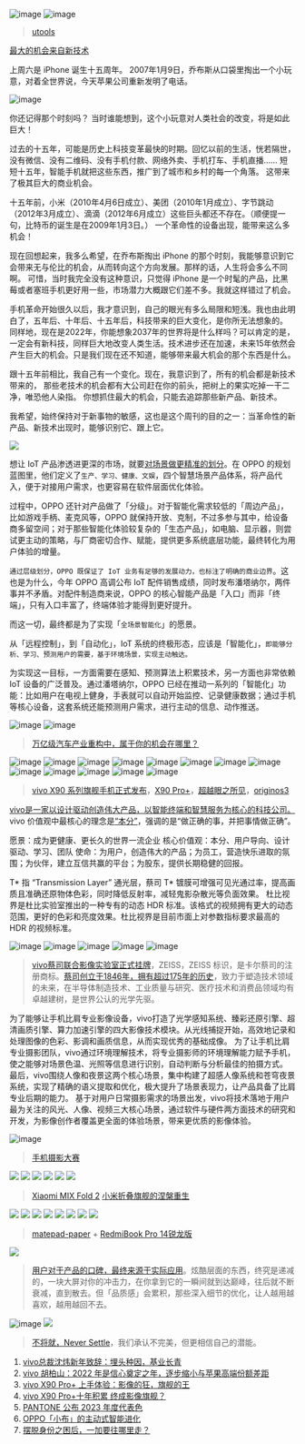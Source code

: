 ![image](https://user-images.githubusercontent.com/101486416/213703026-9a814fa7-98ec-42df-8fb1-67e9bf05cad7.png)
![image](https://user-images.githubusercontent.com/101486416/213703027-3b2aca07-8f2e-426c-bb1e-8e2d829a1f0f.png)
> [utools](https://u.tools)

[最大的机会来自新技术](https://www.ruanyifeng.com/blog/2022/01/weekly-issue-192.html)

上周六是 iPhone 诞生十五周年。 2007年1月9日，乔布斯从口袋里掏出一个小玩意，对着全世界说，今天苹果公司重新发明了电话。

![image](https://user-images.githubusercontent.com/101486416/211176550-39ddc72d-51e3-438e-b4dc-0cf0c02823ac.png)

你还记得那个时刻吗？ 当时谁能想到，这个小玩意对人类社会的改变，将是如此巨大！

过去的十五年，可能是历史上科技变革最快的时期。回忆以前的生活，恍若隔世，没有微信、没有二维码、没有手机付款、网络外卖、手机打车、手机直播…… 短短十五年，智能手机就把这些东西，推广到了城市和乡村的每一个角落。 这带来了极其巨大的商业机会。

十五年前，小米（2010年4月6日成立）、美团（2010年1月成立）、字节跳动（2012年3月成立）、滴滴（2012年6月成立）这些巨头都还不存在。（顺便提一句，比特币的诞生是在2009年1月3日。） 一个革命性的设备出现，能带来这么多机会！

现在回想起来，我多么希望，在乔布斯掏出 iPhone 的那个时刻，我能够意识到它会带来无与伦比的机会，从而转向这个方向发展。那样的话，人生将会多么不同啊。 可惜，当时我完全没有这种意识，只觉得 iPhone 是一个时髦的产品，比黑莓或者塞班手机更好用一些，市场潜力大概跟它们差不多。我就这样错过了机会。

手机革命开始很久以后，我才意识到，自己的眼光有多么局限和短浅。我也由此明白了，五年后、十年后、十五年后，科技带来的巨大变化，是你所无法想象的。 同样地，现在是2022年，你能想象2037年的世界将是什么样吗？可以肯定的是，一定会有新科技，同样巨大地改变人类生活。技术进步还在加速，未来15年依然会产生巨大的机会。只是我们现在还不知道，能够带来最大机会的那个东西是什么。

跟十五年前相比，我自己有一个变化。现在，我意识到了，所有的机会都是新技术带来的， 那些老技术的机会都有大公司赶在你的前头，把树上的果实吃掉一干二净，唯恐他人染指。 你想抓住最大的机会，只能去追踪那些新产品、新技术。

我希望，始终保持对于新事物的敏感，这也是这个周刊的目的之一：当革命性的新产品、新技术出现时，能够识别它、跟上它。

![](https://user-images.githubusercontent.com/101486416/211178267-73bb3600-9218-45d5-969c-e5c30a201405.png)

想让 IoT 产品渗透进更深的市场，就要[对场景做更精准的划分](https://www.geekpark.net/news/313353)。在 OPPO 的规划蓝图里，他们定义了`生产、学习、健康、文娱`，四个智慧场景产品体系，将产品代入，便于对接用户需求，也更容易在软件层面优化体验。

过程中，OPPO 还针对产品做了「分级」。对于智能化需求较低的「周边产品」，比如游戏手柄、麦克风等，OPPO 就保持开放、克制，不过多参与其中，给设备商多留空间；对于那些智能化体验较复杂的「生态产品」，如电脑、显示器，则尝试更主动的策略，与厂商密切合作、赋能，提供更多系统底层功能，最终转化为用户体验的增量。

`通过层级划分，OPPO 既保证了 IoT 业务有足够的发展动力，也标注了明确的商业边界`。这也是为什么，今年 OPPO 高调公布 IoT 配件销售成绩，同时发布潘塔纳尔，两件事并不矛盾。对配件制造商来说，OPPO 的核心智能产品是「入口」而非「终端」，只有入口丰富了，终端体验才能得到更好提升。

而这一切，最终都是为了实现「`全场景智能化`」的愿景。

从「远程控制」，到「自动化」，IoT 系统的终极形态，应该是「智能化」，`即能够分析、学习、预测用户的需要，基于环境场景，实现主动触达。`

为实现这一目标，一方面需要在感知、预测算法上积累技术，另一方面也非常依赖 IoT 设备的广泛普及。通过潘塔纳尔，OPPO 已经在推动一系列的「智能化」功能：比如用户在电视上健身，手表就可以自动开始监控、记录健康数据；通过手机等核心设备，这套系统还能预测用户需求，进行主动的信息、动作推送。

![image](https://user-images.githubusercontent.com/101486416/211178828-a43d26f2-8233-40ae-8999-e5515d4cf43c.png)
![image](https://user-images.githubusercontent.com/101486416/211178832-3fcc9a94-496d-4095-b260-0e39663ac2ed.png)
> [万亿级汽车产业重构中，属于你的机会在哪里？](https://www.geekpark.net/news/313063)

![image](https://user-images.githubusercontent.com/101486416/212541367-723e38f8-3f32-485d-8e0e-5229e4c2f183.png)
![image](https://user-images.githubusercontent.com/101486416/212542602-99356986-1263-4a7d-823c-043eeb278610.png)
![image](https://user-images.githubusercontent.com/101486416/212542659-5d854b0c-ea30-45b4-a3a1-44e744c847b1.png)
![image](https://user-images.githubusercontent.com/101486416/212542700-6c289e21-0d9c-432a-b0ce-b6941538c4f9.png)
![image](https://user-images.githubusercontent.com/101486416/212542707-d522f192-3390-45a0-8aa7-099d85c16768.png)
![image](https://user-images.githubusercontent.com/101486416/212542720-3f2fcf00-d4bb-413d-94e7-9c61c2582421.png)
![image](https://user-images.githubusercontent.com/101486416/212543101-3298ca74-86f4-4497-8169-93d0780c2d90.png)
![image](https://user-images.githubusercontent.com/101486416/212543120-2a321be8-b268-47d3-b7a7-28ae259c7eac.png)
![image](https://user-images.githubusercontent.com/101486416/212543106-b880a7a4-9662-423e-99b6-2ec6b0809c40.png)
![image](https://user-images.githubusercontent.com/101486416/212543118-d1243550-925a-4234-bf72-bb7141d5c2ca.png)
![image](https://user-images.githubusercontent.com/101486416/212543134-6f8ddd67-ec55-4693-b2ae-9f22493a8616.png)
![image](https://user-images.githubusercontent.com/101486416/212543144-fc18744d-0206-40ce-9770-59955287e6d1.png)
![image](https://user-images.githubusercontent.com/101486416/212543116-d56afb23-b0ac-45df-9123-4eb0bce5243d.png)
> [vivo X90 系列旗舰手机正式发布](https://www.ithome.com/0/655/853.htm)，[X90 Pro+](https://www.vivo.com.cn/vivo/x90proplus/#t0dnc-pc-peise-screen)，[超越眼之所见](https://www.vivo.com.cn/vivo/vivozeiss)，[originos3](https://www.vivo.com.cn/originos)

[vivo是一家以设计驱动创造伟大产品，以智能终端和智慧服务为核心的科技公司。](https://www.vivo.com.cn/brand/about)vivo 价值观中最核心的理念是[“本分”](https://www.vivo.com.cn/vivo/sustainability)，强调的是“做正确的事，并把事情做正确”。

愿景：成为更健康、更长久的世界一流企业
核心价值观：本分、用户导向、设计驱动、学习、团队
使命：为用户，创造伟大的产品；为员工，营造快乐进取的氛围；为伙伴，建立互信共赢的平台；为股东，提供长期稳健的回报。

T* 指 “Transmission Layer” 通光层，蔡司 T* 镀膜可增强可见光通过率，提高画质且准确还原物体色彩，同时降低反射率，减轻鬼影杂散光等负面效果。
杜⽐视界是杜⽐实验室推出的⼀种专有的动态 HDR 标准。该格式的视频拥有更⼤的动态范围，更好的⾊彩和亮度效果。杜⽐视界是⽬前市⾯上对参数指标要求最⾼的 HDR 的视频标准。

![image](https://user-images.githubusercontent.com/101486416/212541685-3ec987e8-8f3d-4a5d-bc7c-adea32ba5561.png)
![image](https://user-images.githubusercontent.com/101486416/212541900-34fc2089-7b79-4e03-b08c-37abc70ac7cd.png)
![image](https://user-images.githubusercontent.com/101486416/212541934-c90c0a1e-5639-4d12-8cb8-ea029b7c57a9.png)
![image](https://user-images.githubusercontent.com/101486416/212541958-ff4b6c3c-ecb2-4358-9716-5d866e22ef51.png)
![image](https://user-images.githubusercontent.com/101486416/212541970-004126e1-20b7-43df-b627-309bfb635994.png)
> [vivo蔡司联合影像实验室正式挂牌](https://www.vivo.com.cn/brand/news/detail?id=909&type=2)，ZEISS，ZEISS 标识，是卡尔蔡司的注册商标。[蔡司创立于1846年，拥有超过175年的历史](https://www.vivo.com.cn/vivo/vivozeiss)，致力于塑造技术领域的未来，在半导体制造技术、工业质量与研究、医疗技术和消费品领域均有卓越建树，是世界公认的光学先驱。

为了能够让手机比肩专业影像设备，vivo打造了光学感知系统、臻彩还原引擎、超清画质引擎、算力加速引擎的四大影像技术模块。从光线捕捉开始，高效地记录和处理图像的色彩、影调和画质信息，从而实现优秀的基础成像。
为了让手机比肩专业摄影团队，vivo通过环境理解技术，将专业摄影师的环境理解能力赋予手机，使之能够对场景色温、光照等信息进行识别，自动判断与分析最佳的拍摄方式。
最后，vivo围绕人像和夜景这两个核心场景，集中构建了超感人像系统和苍穹夜景系统，实现了精确的语义提取和优化，极大提升了场景表现力，让产品具备了比肩专业后期的能力。
基于对用户日常摄影需求的场景出发，vivo将技术落地于用户最为关注的风光、人像、视频三大核心场景，通过软件与硬件两方面技术的研究和开发，为影像创作者覆盖更全面的体验场景，带来更优质的影像体验。

![image](https://user-images.githubusercontent.com/101486416/212542638-6d049862-a717-4ee5-895e-27bf410892d2.png)
> [手机摄影大赛](https://visionplus.vivo.com/)

![](https://user-images.githubusercontent.com/101486416/211125739-8c2029e2-bf3b-42bb-95a4-a9d3ef540666.png)
![](https://user-images.githubusercontent.com/101486416/211126173-7211af0c-3421-42eb-aa1c-8975ec60f96f.png)
![](https://user-images.githubusercontent.com/101486416/211126178-e80fa3c4-0d89-4944-bb7a-16629afcb433.png)
![](https://user-images.githubusercontent.com/101486416/211126182-eaffa63f-62ee-44c1-9cad-091066b452e0.png)
![](https://user-images.githubusercontent.com/101486416/211126184-60791c89-37e5-41b4-be6b-b50c1d854c46.png)
![](https://user-images.githubusercontent.com/101486416/211176856-0a61c751-265c-48f4-83a6-e1f67968b216.png)
> [Xiaomi MIX Fold 2](https://www.mi.com/xiaomimixfold2) [小米折叠旗舰的涅槃重生](https://www.ithome.com/0/634/648.htm)


![](https://user-images.githubusercontent.com/101486416/206858158-8f5fa576-5a50-4b02-89a2-1b99be7afb8a.png)
![](https://user-images.githubusercontent.com/101486416/206858172-a3ec63af-b94a-45d0-b79c-93a3e2bb6055.png)
![](https://user-images.githubusercontent.com/101486416/206858182-8ca292c8-6c36-4cef-8794-8e9b534e2421.png)
![](https://user-images.githubusercontent.com/101486416/206858186-d0e408e6-77b7-4812-b8da-bafb3c0cce0c.png)
![](https://user-images.githubusercontent.com/101486416/206858195-0a801e9e-161e-4e90-aea1-8d74fb5cc6bd.png)
![](https://user-images.githubusercontent.com/101486416/206858205-9366ddae-5072-44f6-a2fa-fd7a6804547a.png)
![](https://user-images.githubusercontent.com/101486416/206858208-8ac08d7a-2367-490a-aad0-ae24e213bd5f.png)
![](https://user-images.githubusercontent.com/101486416/206858215-d2d88259-f95e-4c58-86cb-11c59f6bf405.png)
> [matepad-paper](https://consumer.huawei.com/cn/tablets/matepad-paper/) + [RedmiBook Pro 14锐龙版](https://www.mi.com/shop/buy/detail?product_id=10000297)

![](https://user-images.githubusercontent.com/101486416/211178564-fa1ff48e-7f8c-48c5-89e2-cd579611e387.png)
> [用户对于产品的口碑，最终来源于实际应用](https://www.geekpark.net/news/313065)。炫酷层面的东西，终究是递减的，一块大屏对你的冲击力，在你拿到它的一瞬间就到达巅峰，往后就不断衰减，直到散去。但「品质感」会累积，那些深入细节的优化，让人越用越喜欢，越用越回不去。

![image](https://user-images.githubusercontent.com/101486416/208282891-d556bb74-dc6f-446d-a217-7ca6073a8523.png)
![](https://user-images.githubusercontent.com/101486416/208282797-71b95c1d-fd62-4bf5-b9ed-ce9a022631f3.png)
> [不将就，Never Settle](https://www.oneplus.com/cn/brand)，我们承认不完美，但更相信自己的潜能。

1. [vivo总裁沈炜新年致辞：埋头种因，基业长青](https://www.vivo.com.cn/brand/news/detail?id=1132&type=0)
2. [vivo 胡柏山：2022 年是信心奠定之年，逐步缩小与苹果高端份额差距](https://www.ithome.com/0/660/024.htm) 
3. [vivo X90 Pro+ 上手体验：影像的狂，旗舰的王](https://www.ithome.com/0/658/367.htm)
4. [vivo X90 Pro+十年积累 终成影像旗舰？](https://tech.ifeng.com/c/8Li33AJKQub)
5. [PANTONE 公布 2023 年度代表色](https://www.ifanr.com/1525104)
6. [OPPO「小布」的主动式智能进化](https://www.leiphone.com/category/ai/4SnH7knwPG0otrxB.html)
7. [摆脱身份之困后，一加要往哪里走？](https://www.leiphone.com/category/weiwu/tXuMZ4xTtlWCCZ1M.html)

